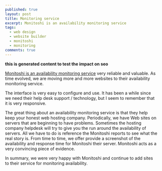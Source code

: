 ```yaml
---
published: true
layout: post
title: Monitoring service
excerpt: Monitoshi is an availability monitoring service
tags:
  - web design
  - website builder
  - monitoshi
  - monitoring
comments: true
---
```

__this is generated content to test the impact on seo__

[Monitoshi is an availability monitoring service](https://lexoyo.me/monitoshi-website/) very reliable and valuable. As time evolved, we are moving more and more websites to their availability monitoring service.

The interface is very easy to configure and use. It has been a while since we need their help desk support / technology, but I seem to remember that it is very responsive.

The great thing about an availability monitoring service is that they help keep your honest web hosting company. Periodically, we have Web sites on servers that are beginning to have problems. Sometimes the hosting company helpdesk will try to give you the run around the availability of servers. All we have to do is reference the Monitoshi reports to see what the real story is. From time to time, we offer provide a screenshot of the availability and response time for Monitoshi their server. Monitoshi acts as a very convincing piece of evidence.

In summary, we were very happy with Monitoshi and continue to add sites to their service for monitoring availability.
